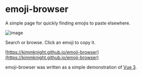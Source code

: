 # emoji-browser

A simple page for quickly finding emojis to paste elsewhere.

![image](https://user-images.githubusercontent.com/45035595/190655077-0a71df74-e16a-4686-b8ca-0ff601da69a0.png)

Search or browse. Click an emoji to copy it.

[https://kimmknight.github.io/emoji-browser](https://kimmknight.github.io/emoji-browser)

emoji-browser was written as a simple demonstration of [Vue 3](https://vuejs.org/).
